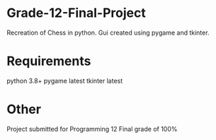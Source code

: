 # Grade-12-Final-Project
Recreation of Chess in python. Gui created using pygame and tkinter.

# Requirements
python 3.8+
pygame latest
tkinter latest

# Other
Project submitted for Programming 12
Final grade of 100%
